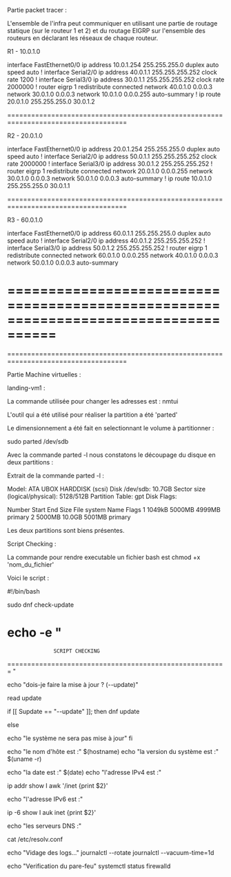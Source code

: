 Partie packet tracer :

L'ensemble de l'infra peut communiquer en utilisant une partie de routage statique (sur le routeur 1 et 2) et du routage EIGRP sur l'ensemble des routeurs en déclarant les réseaux de chaque routeur. 

R1 - 10.0.1.0

interface FastEthernet0/0
 ip address 10.0.1.254 255.255.255.0
 duplex auto
 speed auto
!
interface Serial2/0
 ip address 40.0.1.1 255.255.255.252
 clock rate 1200
!
interface Serial3/0
 ip address 30.0.1.1 255.255.255.252
 clock rate 2000000
!
router eigrp 1
 redistribute connected 
 network 40.0.1.0 0.0.0.3
 network 30.0.1.0 0.0.0.3
 network 10.0.1.0 0.0.0.255
 auto-summary
!
ip route 20.0.1.0 255.255.255.0 30.0.1.2

====================================================================================

R2 - 20.0.1.0

interface FastEthernet0/0
 ip address 20.0.1.254 255.255.255.0
 duplex auto
 speed auto
!
interface Serial2/0
 ip address 50.0.1.1 255.255.255.252
 clock rate 2000000
!
interface Serial3/0
 ip address 30.0.1.2 255.255.255.252
!
router eigrp 1
 redistribute connected 
 network 20.0.1.0 0.0.0.255
 network 30.0.1.0 0.0.0.3
 network 50.0.1.0 0.0.0.3
 auto-summary
!
ip route 10.0.1.0 255.255.255.0 30.0.1.1

====================================================================================

R3 - 60.0.1.0

interface FastEthernet0/0
 ip address 60.0.1.1 255.255.255.0
 duplex auto
 speed auto
!
interface Serial2/0
 ip address 40.0.1.2 255.255.255.252
!
interface Serial3/0
 ip address 50.0.1.2 255.255.255.252
!
router eigrp 1
 redistribute connected 
 network 60.0.1.0 0.0.0.255
 network 40.0.1.0 0.0.0.3
 network 50.0.1.0 0.0.0.3
 auto-summary

====================================================================================
====================================================================================
====================================================================================

Partie Machine virtuelles : 

landing-vm1 :

La commande utilisée pour changer les adresses est : nmtui

L'outil qui a été utilisé pour réaliser la partition a été 'parted'

Le dimensionnement a été fait en selectionnant le volume à partitionner : 

sudo parted /dev/sdb

Avec la commande parted -l nous constatons le découpage du disque en deux partitions : 

Extrait de la commande parted -l :

Model: ATA UBOX HARDDISK (scsi)
Disk /dev/sdb: 10.7GB
Sector size (logical/physical): 5128/512B
Partition Table: gpt
Disk Flags:


Number  Start    End     Size    File system  Name     Flags
1       1049kB   5000MB  4999MB               primary
2       5000MB   10.0GB  5001MB               primary

Les deux partitions sont biens présentes. 


Script Checking :

La commande pour rendre executable un fichier bash est chmod +x 'nom_du_fichier'

Voici le script :

#!/bin/bash

sudo dnf check-update

echo -e "
=======================================================
                   SCRIPT CHECKING
=======================================================
"

echo "dois-je faire la mise à jour ? (--update)"

read update

if [[ Supdate == "--update" ]]; then dnf update

else

echo "le système ne sera pas mise à jour" fi

echo "le nom d'hôte est :" $(hostname) echo "la version du système est :" $(uname -r)

echo "la date est :" $(date) echo "l'adresse IPv4 est :"

ip addr show I awk '/inet {print $2}'

echo "l'adresse IPv6 est :"

ip -6 show I auk inet {print $2}'

echo "les serveurs DNS :"

cat /etc/resolv.conf

echo "Vidage des logs..."
journalctl --rotate 
journalctl --vacuum-time=1d

echo "Verification du pare-feu"
systemctl status firewalld
